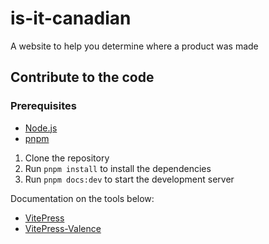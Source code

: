# is-it-canadian
A website to help you determine where a product was made

## Contribute to the code

### Prerequisites

- [Node.js](https://nodejs.org/en/)
- [pnpm](https://pnpm.io/)

1. Clone the repository
2. Run `pnpm install` to install the dependencies
3. Run `pnpm docs:dev` to start the development server

Documentation on the tools below:

- [VitePress](https://vitepress.vuejs.org/)
- [VitePress-Valence](https://cynber.dev/projects/vitepress-valence/)